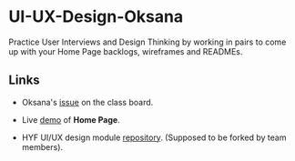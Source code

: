 # UI-UX-Design-Oksana

Practice User Interviews and Design Thinking by working in pairs to come up with your Home Page backlogs, wireframes and READMEs.

## Links

- Oksana's [issue](https://github.com/HackYourFutureBelgium/class-13-14/issues/150) on the class board.

- Live [demo](https://oksanashulha.github.io/UI-UX-Design-Saban/) of **Home Page**.

- HYF UI/UX design module [repository](https://github.com/HackYourFutureBelgium/ux-ui-design). (Supposed to be forked by team members).
